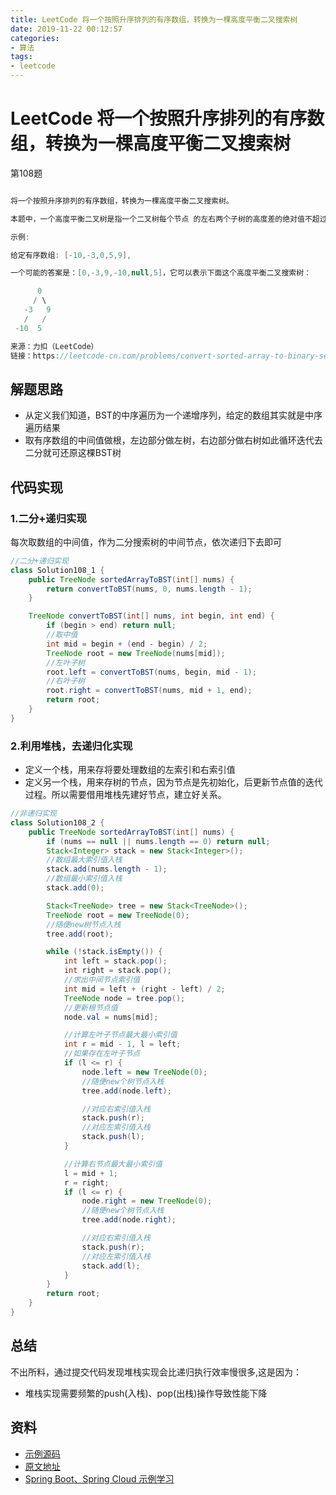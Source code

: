 ```yaml
---
title: LeetCode 将一个按照升序排列的有序数组，转换为一棵高度平衡二叉搜索树
date: 2019-11-22 00:12:57
categories: 
- 算法
tags:
- leetcode
---
```

# LeetCode 将一个按照升序排列的有序数组，转换为一棵高度平衡二叉搜索树

第108题

```java

将一个按照升序排列的有序数组，转换为一棵高度平衡二叉搜索树。

本题中，一个高度平衡二叉树是指一个二叉树每个节点 的左右两个子树的高度差的绝对值不超过 1。

示例:

给定有序数组: [-10,-3,0,5,9],

一个可能的答案是：[0,-3,9,-10,null,5]，它可以表示下面这个高度平衡二叉搜索树：

      0
     / \
   -3   9
   /   /
 -10  5

来源：力扣（LeetCode）
链接：https://leetcode-cn.com/problems/convert-sorted-array-to-binary-search-tree

```

## 解题思路

- 从定义我们知道，BST的中序遍历为一个递增序列，给定的数组其实就是中序遍历结果
- 取有序数组的中间值做根，左边部分做左树，右边部分做右树如此循环迭代去二分就可还原这棵BST树

## 代码实现

### 1.二分+递归实现

每次取数组的中间值，作为二分搜索树的中间节点，依次递归下去即可

```java
//二分+递归实现
class Solution108_1 {
    public TreeNode sortedArrayToBST(int[] nums) {
        return convertToBST(nums, 0, nums.length - 1);
    }

    TreeNode convertToBST(int[] nums, int begin, int end) {
        if (begin > end) return null;
        //取中值
        int mid = begin + (end - begin) / 2;
        TreeNode root = new TreeNode(nums[mid]);
        //左叶子树
        root.left = convertToBST(nums, begin, mid - 1);
        //右叶子树
        root.right = convertToBST(nums, mid + 1, end);
        return root;
    }
}
```

### 2.利用堆栈，去递归化实现

- 定义一个栈，用来存将要处理数组的左索引和右索引值
- 定义另一个栈，用来存树的节点，因为节点是先初始化，后更新节点值的迭代过程。所以需要借用堆栈先建好节点，建立好关系。

```java
//非递归实现
class Solution108_2 {
    public TreeNode sortedArrayToBST(int[] nums) {
        if (nums == null || nums.length == 0) return null;
        Stack<Integer> stack = new Stack<Integer>();
        //数组最大索引值入栈
        stack.add(nums.length - 1);
        //数组最小索引值入栈
        stack.add(0);

        Stack<TreeNode> tree = new Stack<TreeNode>();
        TreeNode root = new TreeNode(0);
        //随便new树节点入栈
        tree.add(root);

        while (!stack.isEmpty()) {
            int left = stack.pop();
            int right = stack.pop();
            //求出中间节点索引值
            int mid = left + (right - left) / 2;
            TreeNode node = tree.pop();
            //更新根节点值
            node.val = nums[mid];

            //计算左叶子节点最大最小索引值
            int r = mid - 1, l = left;
            //如果存在左叶子节点
            if (l <= r) {
                node.left = new TreeNode(0);
                //随便new个树节点入栈
                tree.add(node.left);

                //对应右索引值入栈
                stack.push(r);
                //对应左索引值入栈
                stack.push(l);
            }

            //计算右节点最大最小索引值
            l = mid + 1;
            r = right;
            if (l <= r) {
                node.right = new TreeNode(0);
                //随便new个树节点入栈
                tree.add(node.right);

                //对应右索引值入栈
                stack.push(r);
                //对应左索引值入栈
                stack.add(l);
            }
        }
        return root;
    }
}
```

## 总结

不出所料，通过提交代码发现堆栈实现会比递归执行效率慢很多,这是因为：

- 堆栈实现需要频繁的push(入栈)、pop(出栈)操作导致性能下降

## 资料

- [示例源码](https://github.com/smltq/spring-boot-demo/blob/master/leetcode/src/main/java/com/easy/leetcode/Sub108.java)
- [原文地址](https://github.com/smltq/blog/tree/master/source/_posts/leetcode/Sub108.md)
- [Spring Boot、Spring Cloud 示例学习](https://github.com/smltq/spring-boot-demo)